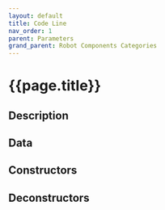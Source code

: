 ```yaml
---
layout: default
title: Code Line
nav_order: 1
parent: Parameters
grand_parent: Robot Components Categories
---
```


# **{{page.title}}**

## **Description**


## **Data**


## **Constructors**


## **Deconstructors**

